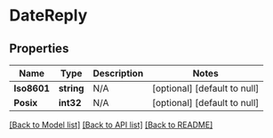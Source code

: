 # DateReply

## Properties
Name | Type | Description | Notes
------------ | ------------- | ------------- | -------------
**Iso8601** | **string** | N/A | [optional] [default to null]
**Posix** | **int32** | N/A | [optional] [default to null]

[[Back to Model list]](../README.md#documentation-for-models) [[Back to API list]](../README.md#documentation-for-api-endpoints) [[Back to README]](../README.md)


